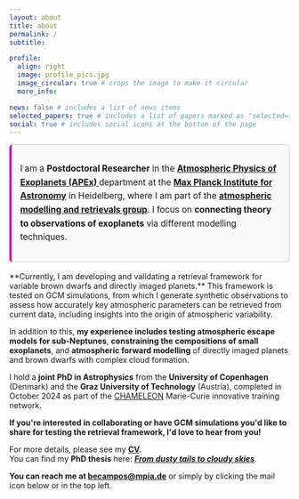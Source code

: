 ```yaml
---
layout: about
title: about
permalink: /
subtitle: 

profile:
  align: right
  image: profile_pics.jpg
  image_circular: true # crops the image to make it circular
  more_info: 

news: false # includes a list of news items
selected_papers: true # includes a list of papers marked as "selected={true}"
social: true # includes social icons at the bottom of the page
---
```

<div style="
  border: 1px solid #ccc;
  border-left: 4px solid #d000b9;
  padding: 1em;
  background-color: #f9f9f9;
  font-size: 1.1em;
  line-height: 1.6;
  border-radius: 6px;
">

I am a <strong>Postdoctoral Researcher</strong> in the <strong><a href="https://www.mpia.de/institute/scientific-departments/atmospheric-physics-of-exoplanets">Atmospheric Physics of Exoplanets (APEx) </a></strong> department at the <strong><a href="https://www.mpia.de/en">Max Planck Institute for Astronomy</a></strong> in Heidelberg, where I am part of the <strong><a href="https://www2.mpia-hd.mpg.de/~molliere/group/">atmospheric modelling and retrievals group</a></strong>. I focus on <strong>connecting theory to observations of exoplanets</strong> via different modelling techniques.

</div>
<br>
**Currently, I am developing and validating a retrieval framework for variable brown dwarfs and directly imaged planets.**
This framework is tested on GCM simulations, from which I generate synthetic observations to assess how accurately key atmospheric parameters can be retrieved from current data, including insights into the origin of atmospheric variability. 

In addition to this, **my experience includes testing atmospheric escape models for sub-Neptunes**, **constraining the compositions of small exoplanets**, and **atmospheric forward modelling** of directly imaged planets and brown dwarfs with complex cloud formation.

I hold a **joint PhD in Astrophysics** from the **University of Copenhagen** (Denmark) and the **Graz University of Technology** (Austria), completed in October 2024 as part of the <a href="https://chameleon.iwf.oeaw.ac.at/">CHAMELEON</a> Marie-Curie innovative training network. 

**If you're interested in collaborating or have GCM simulations you'd like to share for testing the retrieval framework, I'd love to hear from you!**

For more details, please see my **<a href="https://drive.google.com/file/d/16qI-ZKcs9ysqHnegxR_v3GqgzW1C2xMM/view?usp=sharing">CV</a>.** <br>
You can find my **PhD thesis** here: ***<a href="https://nbi.ku.dk/english/theses/phd-theses/beatriz-maria-campos-estrada/Beatriz-Maria-Campos-Estrada.pdf">From dusty tails to cloudy skies</a>***.

**You can reach me at <b> <a href="mailto:becampos@mpia.de"> becampos@mpia.de</a></b>** or simply by clicking the mail icon below or in the top left.




